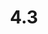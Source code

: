 ---
layout: default
title: 4.3
lang: fr
headline: |-
  Prévoir et soutenir un gardien du savoir algonquin en résidence pour Mashkawazìwogamig : le Centre de ressources autochtones	
why: |-
  Mashkawazìwogamig accueille actuellement au Centre plusieurs gardiens du savoir de différentes nations ayant diverses compétences qui leur permettent d’établir une relation auprès des étudiants de toute sorte de manières – des enseignements et de l’aide spirituels en passant par la fabrication de mocassins. Ce programme continuera de croître et de soutenir nos étudiants.

  Le Centre a toutefois besoin d’un gardien du savoir algonquin permanent, plutôt qu’à temps partiel, qui possède une certaine expérience comme conseiller pour régler au quotidien des questions sur les protocoles et les programmes pour les étudiants.
when: |-
  Soutien à court terme et à long terme
how: |-
  La déléguée universitaire et la directrice des Affaires autochtones travailleraient en collaboration avec les aînés et les communautés locales afin d’identifier un candidat répondant le mieux aux exigences d’un tel poste.
cost: |-
  Cette personne devra recevoir un salaire (de préférence non prélevé sur l’enveloppe du FEPAA), mais aussi un soutien pour les déplacements (p. ex. remboursement du kilométrage, stationnement, indemnité journalière) si l’aîné se déplace depuis une collectivité voisine comme la Première nation Kitigan Zibi Anishinabeg ou les Algonquins de la Première nation Pikwakanagan.
who: |-
  Déléguée universitaire (afin de déterminer les répercussions sur les coûts) /provost associé à la planification et aux budgets académiques
---